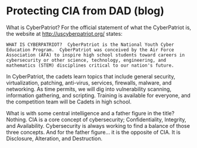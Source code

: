 # Protecting CIA from DAD (blog)

What is CyberPatriot?  For the official statement of what the CyberPatriot is, the website at http://uscyberpatriot.org/ states:

    WHAT IS CYBERPATRIOT?  CyberPatriot is the National Youth Cyber Education Program.  CyberPatriot was conceived by the Air Force Association (AFA) to inspire high school students toward careers in cybersecurity or other science, technology, engineering, and mathematics (STEM) disciplines critical to our nation's future.

In CyberPatriot, the cadets learn topics that include general security, virtualization, patching, anti-virus, services, firewalls, malware, and networking.  As time permits, we will dig into vulnerability scanning, information gathering, and scripting.  Training is available for everyone, and the competition team will be Cadets in high school.

What is with some central intelligence and a father figure in the title?  Nothing.  CIA is a core concept of cybersecurity; Confidentiality, Integrity, and Availability.  Cybersecurity is always working to find a balance of those three concepts.  And for the father figure... it is the opposite of CIA.  It is Disclosure, Alteration, and Destruction.


